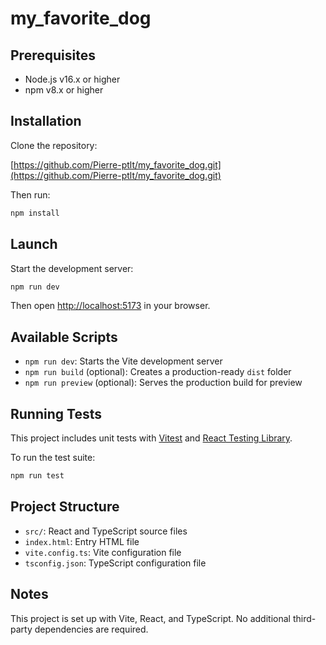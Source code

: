 # my_favorite_dog

## Prerequisites

- Node.js v16.x or higher
- npm v8.x or higher

## Installation

Clone the repository:

[https://github.com/Pierre-ptlt/my_favorite_dog.git](https://github.com/Pierre-ptlt/my_favorite_dog.git)

Then run:

```bash
npm install
```

## Launch

Start the development server:

```bash
npm run dev
```

Then open [http://localhost:5173](http://localhost:5173) in your browser.

## Available Scripts

- `npm run dev`: Starts the Vite development server
- `npm run build` (optional): Creates a production-ready `dist` folder
- `npm run preview` (optional): Serves the production build for preview

## Running Tests

This project includes unit tests with [Vitest](https://vitest.dev/) and [React Testing Library](https://testing-library.com/).

To run the test suite:

```bash
npm run test

```

## Project Structure

- `src/`: React and TypeScript source files
- `index.html`: Entry HTML file
- `vite.config.ts`: Vite configuration file
- `tsconfig.json`: TypeScript configuration file

## Notes

This project is set up with Vite, React, and TypeScript. No additional third-party dependencies are required.
